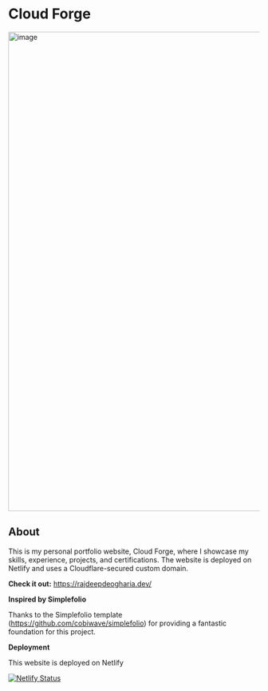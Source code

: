 # Cloud Forge

<img width="960" alt="image" src="https://github.com/user-attachments/assets/6a8ac035-83b5-4f49-8812-ab66686eccf2">



## About ##

This is my personal portfolio website, Cloud Forge, where I showcase my skills, experience, projects, and certifications. The website is deployed on Netlify and uses a Cloudflare-secured custom domain.

**Check it out:** https://rajdeepdeogharia.dev/

**Inspired by Simplefolio**

Thanks to the Simplefolio template (https://github.com/cobiwave/simplefolio) for providing a fantastic foundation for this project.

**Deployment**

This website is deployed on Netlify

[![Netlify Status](https://api.netlify.com/api/v1/badges/d2b1f91b-7878-4d01-8f0b-b37370552788/deploy-status?branch=main)](https://app.netlify.com/sites/rajdeep-deogharia/deploys)
